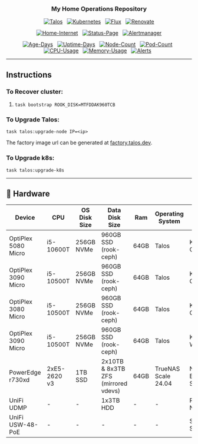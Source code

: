 <div align="center">

### My Home Operations Repository

</div>

<div align="center">

[![Talos](https://img.shields.io/endpoint?url=https%3A%2F%2Fkromgo.housefam.casa%2Fquery%3Fformat%3Dendpoint%26metric%3Dtalos_version&style=for-the-badge&logo=talos&logoColor=white&color=blue&label=%20)](https://www.talos.dev/)&nbsp;&nbsp;
[![Kubernetes](https://img.shields.io/endpoint?url=https%3A%2F%2Fkromgo.housefam.casa%2Fquery%3Fformat%3Dendpoint%26metric%3Dkubernetes_version&style=for-the-badge&logo=kubernetes&logoColor=white&color=blue&label=%20)](https://www.talos.dev/)&nbsp;&nbsp;
[![Flux](https://img.shields.io/endpoint?url=https%3A%2F%2Fkromgo.housefam.casa%2Fflux_version&style=for-the-badge&logo=flux&logoColor=white&color=blue&label=%20)](https://fluxcd.io)&nbsp;&nbsp;
[![Renovate](https://img.shields.io/github/actions/workflow/status/caycehouse/home-ops/renovate.yaml?branch=main&label=&logo=renovatebot&style=for-the-badge&color=blue)](https://github.com/caycehouse/home-ops/actions/workflows/renovate.yaml)

</div>

<div align="center">

[![Home-Internet](https://img.shields.io/uptimerobot/status/m797044251-175b66fd080347cba92eab7d?color=brightgreeen&label=Home%20Internet&style=for-the-badge&logo=ubiquiti&logoColor=white)](https://status.housefam.casa)&nbsp;&nbsp;
[![Status-Page](https://img.shields.io/uptimerobot/status/m797044253-d5e05cfb7efa9b098b99d258?color=brightgreeen&label=Status%20Page&style=for-the-badge&logo=statuspage&logoColor=white)](https://status.housefam.casa)&nbsp;&nbsp;
[![Alertmanager](https://img.shields.io/endpoint?url=https%3A%2F%2Fhealthchecks.io%2Fb%2F2%2F03387ff3-d245-4a6f-89b7-c20f9b494bd0.shields&color=brightgreeen&label=Alertmanager&style=for-the-badge&logo=prometheus&logoColor=white)](https://status.housefam.casa)

</div>

<div align="center">

[![Age-Days](https://img.shields.io/endpoint?url=https%3A%2F%2Fkromgo.housefam.casa%2Fquery%3Fformat%3Dendpoint%26metric%3Dcluster_age_days&style=flat-square&label=Age)](https://github.com/kashalls/kromgo/)&nbsp;&nbsp;
[![Uptime-Days](https://img.shields.io/endpoint?url=https%3A%2F%2Fkromgo.housefam.casa%2Fquery%3Fformat%3Dendpoint%26metric%3Dcluster_uptime_days&style=flat-square&label=Uptime)](https://github.com/kashalls/kromgo/)&nbsp;&nbsp;
[![Node-Count](https://img.shields.io/endpoint?url=https%3A%2F%2Fkromgo.housefam.casa%2Fquery%3Fformat%3Dendpoint%26metric%3Dcluster_node_count&style=flat-square&label=Nodes)](https://github.com/kashalls/kromgo/)&nbsp;&nbsp;
[![Pod-Count](https://img.shields.io/endpoint?url=https%3A%2F%2Fkromgo.housefam.casa%2Fquery%3Fformat%3Dendpoint%26metric%3Dcluster_pod_count&style=flat-square&label=Pods)](https://github.com/kashalls/kromgo/)&nbsp;&nbsp;
[![CPU-Usage](https://img.shields.io/endpoint?url=https%3A%2F%2Fkromgo.housefam.casa%2Fquery%3Fformat%3Dendpoint%26metric%3Dcluster_cpu_usage&style=flat-square&label=CPU)](https://github.com/kashalls/kromgo/)&nbsp;&nbsp;
[![Memory-Usage](https://img.shields.io/endpoint?url=https%3A%2F%2Fkromgo.housefam.casa%2Fquery%3Fformat%3Dendpoint%26metric%3Dcluster_memory_usage&style=flat-square&label=Memory)](https://github.com/kashalls/kromgo/)&nbsp;&nbsp;
[![Alerts](https://img.shields.io/endpoint?url=https%3A%2F%2Fkromgo.housefam.casa%2Fcluster_alert_count&style=flat-square&label=Alerts)](https://github.com/kashalls/kromgo)&nbsp;&nbsp;

</div>

---

## Instructions

### To Recover cluster:

1. `task bootstrap ROOK_DISK=MTFDDAK960TCB`

### To Upgrade Talos:

`task talos:upgrade-node IP=<ip>`

The factory image url can be generated at [factory.talos.dev](factory.talos.dev).

### To Upgrade k8s:

`task talos:upgrade-k8s`

---

## 🔧 Hardware

| Device              | CPU          | OS Disk Size | Data Disk Size                      | Ram  | Operating System    | Purpose               |
|---------------------|--------------|--------------|-------------------------------------|------|---------------------|-----------------------|
| OptiPlex 5080 Micro | i5-10600T    | 256GB NVMe   | 960GB SSD (rook-ceph)               | 64GB | Talos               | Kubernetes Controller |
| OptiPlex 3090 Micro | i5-10500T    | 256GB NVMe   | 960GB SSD (rook-ceph)               | 64GB | Talos               | Kubernetes Controller |
| OptiPlex 3080 Micro | i5-10500T    | 256GB NVMe   | 960GB SSD (rook-ceph)               | 64GB | Talos               | Kubernetes Controller |
| OptiPlex 3090 Micro | i5-10500T    | 256GB NVMe   | 960GB SSD (rook-ceph)               | 64GB | Talos               | Kubernetes Worker     |
| PowerEdge r730xd    | 2xE5-2620 v3 | 1TB SSD      | 2x10TB & 8x3TB ZFS (mirrored vdevs) | 64GB | TrueNAS Scale 24.04 | NFS + Backup Server   |
| UniFi UDMP          | -            | -            | 1x3TB HDD                           | -    | -                   | Router & NVR          |
| UniFi USW-48-PoE    | -            | -            | -                                   | -    | -                   | SFP+ PoE Switch       |
